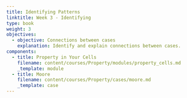 ```yaml
---
title: Identifying Patterns
linktitle: Week 3 - Identifying
type: book
weight: 3
objectives:
  - objective: Connections between cases
    explanation: Identify and explain connections between cases.
components:
  - title: Property in Your Cells
    filename: content/courses/Property/modules/property_cells.md
    _template: module
  - title: Moore
    filename: content/courses/Property/cases/moore.md
    _template: case
---
```




